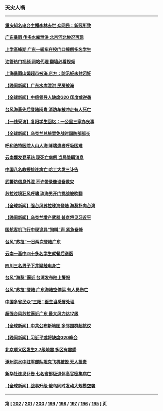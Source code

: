 ### 天灾人祸
---
#### [重庆知名电台主播李林去世 众网民：新冠所致](../../pages/ncid280/n14067360.md?09060445) 
#### [广东暴雨 传多水库泄洪 北京河北惨况再现](../../pages/ncid280/n14067453.md?09060445) 
#### [上学高峰期 广东一轿车在校门口撞倒多名学生](../../pages/ncid280/n14067387.md?09060445) 
#### [油管热门视频 网站代理 翻墙必看视频](http://138.2.39.72:81/youtube.html?epic-marker?09060445)
#### [上海暴雨山姆超市被淹 店方：防汛板未封闭好](../../pages/ncid280/n14067349.md?09060445) 
#### [【晚间新闻】广东水库泄洪 民房被淹](../../pages/ncid280/n14067333.md?09060445) 
#### [【全球新闻】中俄领导人缺席G20 印度或逆袭](../../pages/ncid280/n14067334.md?09060445) 
#### [台风海葵先后登陆闽粤 消防车被冲走有人死亡](../../pages/ncid280/n14067158.md?09060445) 
#### [【一线采访】复阳学生回忆：一公里三家办丧事](../../pages/ncid280/n14065898.md?09060445) 
#### [【全球新闻】乌克兰总统罢免战时国防部部长](../../pages/ncid280/n14066738.md?09060445) 
#### [呼和浩特医院人山人海 哮喘患者呼吸困难](../../pages/ncid280/n14066268.md?09060445) 
#### [云南爆发登革热 现死亡病例 当局隐瞒消息](../../pages/ncid280/n14066200.md?09060445) 
#### [中国八名教授接连病亡 哈工大发三讣告](../../pages/ncid280/n14066050.md?09060445) 
#### [武警防信息外泄 不许带录像设备救灾](../../pages/ncid280/n14066025.md?09060445) 
#### [苏拉过境狂风呼啸 珠海男开门挑战被吹翻](../../pages/ncid280/n14065845.md?09060445) 
#### [【全球新闻】强台风苏拉珠海登陆 海葵扑向台湾](../../pages/ncid280/n14065849.md?09060445) 
#### [【晚间新闻】乌克兰增产武器 普京将见习近平](../../pages/ncid280/n14065848.md?09060445) 
#### [国航客机飞行中现诡异“狗叫”声 紧急备降](../../pages/ncid280/n14065808.md?09060445) 
#### [台风“苏拉”一日两次登陆广东](../../pages/ncid280/n14065788.md?09060445) 
#### [云南一高中四十多名学生就餐后送医](../../pages/ncid280/n14065783.md?09060445) 
#### [四川三名男子下井疑触电身亡](../../pages/ncid280/n14065748.md?09060445) 
#### [台风“海葵”逼近 台湾发布陆上警报](../../pages/ncid280/n14065635.md?09060445) 
#### [台风“苏拉”登陆 广东海陆空停运 有人员伤亡](../../pages/ncid280/n14065653.md?09060445) 
#### [中国多省民众“三阳” 医生当感冒处理](../../pages/ncid280/n14065276.md?09060445) 
#### [超强台风苏拉逼近广东 最大风力达17级](../../pages/ncid280/n14065205.md?09060445) 
#### [【全球新闻】中共公布新地图 多邻国群起抗议](../../pages/ncid280/n14065190.md?09060445) 
#### [【晚间新闻】习近平或将缺席G20峰会](../../pages/ncid280/n14065191.md?09060445) 
#### [北京顺义区发生2.7级地震 多区有震感](../../pages/ncid280/n14065153.md?09060445) 
#### [涿州洪水中驻军部队坦克飞机被毁 无人担责](../../pages/ncid280/n14064949.md?09060445) 
#### [新华社连发讣告 七名省部级退休高官密集病亡](../../pages/ncid280/n14064842.md?09060445) 
#### [【全球新闻】战事升级 俄乌同时发动大规模空袭](../../pages/ncid280/n14064551.md?09060445) 

---
#### 第 [ [202](./202.md?09060445) / [201](./201.md?09060445) / [200](./200.md?09060445) / [199](./199.md?09060445) / [198](./198.md?09060445) / [197](./197.md?09060445) / [196](./196.md?09060445) / [195](./195.md?09060445) ] 页
